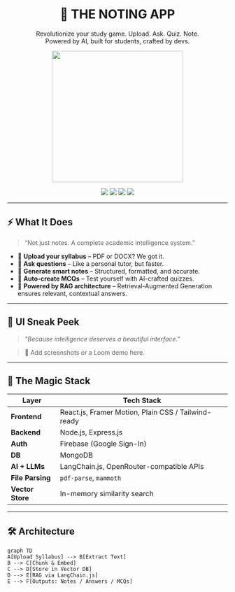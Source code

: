 <h1 align="center">🧠 THE NOTING APP</h1>
<p align="center">
  Revolutionize your study game. Upload. Ask. Quiz. Note. <br />
  Powered by AI, built for students, crafted by devs.
</p>

<p align="center">
  <img src="https://media.giphy.com/media/qgQUggAC3Pfv687qPC/giphy.gif" width="300" />
</p>

<p align="center">
  <a href="#"><img src="https://img.shields.io/badge/Tech-MERN-blueviolet?style=flat-square"></a>
  <a href="#"><img src="https://img.shields.io/badge/AI-Powered by LLMs-green?style=flat-square"></a>
  <a href="#"><img src="https://img.shields.io/badge/RAG-Enabled-orange?style=flat-square"></a>
  <a href="#"><img src="https://img.shields.io/badge/Status-In_Progress-yellow?style=flat-square"></a>
</p>

---

## ⚡ What It Does

> “Not just notes. A complete academic intelligence system.”

- 📄 **Upload your syllabus** – PDF or DOCX? We got it.
- 💬 **Ask questions** – Like a personal tutor, but faster.
- 🧠 **Generate smart notes** – Structured, formatted, and accurate.
- 🎯 **Auto-create MCQs** – Test yourself with AI-crafted quizzes.
- 🧩 **Powered by RAG architecture** – Retrieval-Augmented Generation ensures relevant, contextual answers.

---

## 📸 UI Sneak Peek

> *"Because intelligence deserves a beautiful interface."*

> 🔗 Add screenshots or a Loom demo here.

---

## 🧠 The Magic Stack

| Layer         | Tech Stack                                  |
|--------------|----------------------------------------------|
| **Frontend**  | React.js, Framer Motion, Plain CSS / Tailwind-ready |
| **Backend**   | Node.js, Express.js                         |
| **Auth**      | Firebase (Google Sign-In)                   |
| **DB**        | MongoDB                                     |
| **AI + LLMs** | LangChain.js, OpenRouter-compatible APIs    |
| **File Parsing**| `pdf-parse`, `mammoth`                   |
| **Vector Store** | In-memory similarity search              |

---

## 🛠️ Architecture

```mermaid
graph TD
A[Upload Syllabus] --> B[Extract Text]
B --> C[Chunk & Embed]
C --> D[Store in Vector DB]
D --> E[RAG via LangChain.js]
E --> F[Outputs: Notes / Answers / MCQs]
